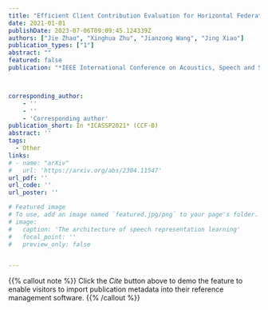 ```yaml
---
title: "Efficient Client Contribution Evaluation for Horizontal Federated Learning"
date: 2021-01-01
publishDate: 2023-07-06T09:09:45.124339Z
authors: ["Jie Zhao", "Xinghua Zhu", "Jianzong Wang", "Jing Xiao"]
publication_types: ["1"]
abstract: ""
featured: false
publication: "*IEEE International Conference on Acoustics, Speech and Signal Processing*"



corresponding_author:
    - ''
    - ''
    - 'Corresponding author'
publication_short: In *ICASSP2021* (CCF-B)
abstract: ''
tags:
  - Other
links:
# - name: "arXiv"
#   url: 'https://arxiv.org/abs/2304.11547'
url_pdf: ''
url_code: ''
url_poster: ''

# Featured image
# To use, add an image named `featured.jpg/png` to your page's folder.
# image:
#   caption: 'The architecture of speech representation learning'
#   focal_point: ''
#   preview_only: false


---
```


{{% callout note %}}
Click the _Cite_ button above to demo the feature to enable visitors to import publication metadata into their reference management software.
{{% /callout %}}



